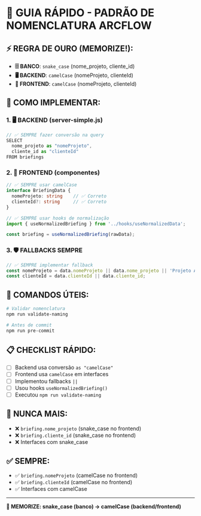 # 🚀 GUIA RÁPIDO - PADRÃO DE NOMENCLATURA ARCFLOW

## **⚡ REGRA DE OURO (MEMORIZE!):**

- **🗄️ BANCO**: `snake_case` (nome_projeto, cliente_id)
- **🖥️ BACKEND**: `camelCase` (nomeProjeto, clienteId) 
- **🎨 FRONTEND**: `camelCase` (nomeProjeto, clienteId)

## **🔧 COMO IMPLEMENTAR:**

### **1. 🖥️ BACKEND (server-simple.js)**
```javascript
// ✅ SEMPRE fazer conversão na query
SELECT 
  nome_projeto as "nomeProjeto",
  cliente_id as "clienteId"
FROM briefings
```

### **2. 🎨 FRONTEND (componentes)**
```typescript
// ✅ SEMPRE usar camelCase
interface BriefingData {
  nomeProjeto: string    // ✅ Correto
  clienteId?: string     // ✅ Correto
}

// ✅ SEMPRE usar hooks de normalização
import { useNormalizedBriefing } from '../hooks/useNormalizedData';

const briefing = useNormalizedBriefing(rawData);
```

### **3. 🛡️ FALLBACKS SEMPRE**
```typescript
// ✅ SEMPRE implementar fallback
const nomeProjeto = data.nomeProjeto || data.nome_projeto || 'Projeto ArcFlow';
const clienteId = data.clienteId || data.cliente_id;
```

## **🎯 COMANDOS ÚTEIS:**

```bash
# Validar nomenclatura
npm run validate-naming

# Antes de commit
npm run pre-commit
```

## **📋 CHECKLIST RÁPIDO:**

- [ ] Backend usa conversão `as "camelCase"`
- [ ] Frontend usa `camelCase` em interfaces
- [ ] Implementou fallbacks `||` 
- [ ] Usou hooks `useNormalizedBriefing()`
- [ ] Executou `npm run validate-naming`

## **🚨 NUNCA MAIS:**

- ❌ `briefing.nome_projeto` (snake_case no frontend)
- ❌ `briefing.cliente_id` (snake_case no frontend)
- ❌ Interfaces com snake_case

## **✅ SEMPRE:**

- ✅ `briefing.nomeProjeto` (camelCase no frontend)
- ✅ `briefing.clienteId` (camelCase no frontend)
- ✅ Interfaces com camelCase

---

**🎯 MEMORIZE: snake_case (banco) → camelCase (backend/frontend)** 